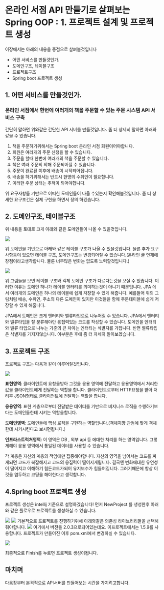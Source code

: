 # 온라인 서점 API 만들기로 살펴보는 Spring OOP : 1. 프로젝트 설계 및 프로젝트 생성

이장에서는 아래의 내용을 중점으로 살펴볼것입니다
* 어떤 서비스를 만들것인가.
* 도메인구조, 테이블구조
* 프로젝트구조
* Spring boot 프로젝트 생성

## 1. 어떤 서비스를 만들것인가.
### 온라인 서점에서 한번에 여러개의 책을 주문할 수 있는 주문 시스템 API 서비스 구축
간단히 말하면 위와같은 간단한 API 서버를 만들것입니다. 좀 더 상세히 말하면 아래와 같을 수 있습니다.
1. 책을 주문하기위해서는 Spring boot 온라인 서점 회원이어야합니다.
2. 회원은 여러개의 주문 신청을 할 수 있습니다.
3. 주문을 할때 한번에 여러개의 책을 주문할 수 있습니다.
4. 책은 여러 주문의 의해 주문되어질 수 있습니다.
5. 주문이 완료된 이후에 배송이 시작되어집니다.
6. 배송을 하기위해서는 반드시 한명의 수취인이 필요합니다.
7. 이러한 주문 상태는 추적이 되어야합니다.

위 요구사항들 기반으로 어떠한 도메인들이 나올 수있는지 확인해볼것입니다. 좀 더 상세한 요구조건은 실제 구현을 하면서 정의 하겠습니다.


## 2. 도메인구조, 테이블구조

위 내용을 토대로 크게 아래와 같은 도메인들이 나올 수 있을것입니다.

![](https://i.imgur.com/HQ5kFIO.png)

위 도메인을 기반으로 아래와 같은 테이블 구조가 나올 수 있을것입니다. 물론 추가 요구사항등이 있으면 테이블 구조, 도메인구조는 변경되어질 수 있습니다.(온라인 글 연재에 장점이라고생각합니다. 물론 너무많은 변화는 없도록 노력할것입니다.)

![](https://i.imgur.com/fhDMa1c.png)

위 그림들을 보면 테이블 구조와 객체 도메인 구조가 다르다는것을 보실 수 있습니다. 이러한 이유는 도메인 하나가 테이블 엔터티를 의미하는것이 아니기 때문입니다. JPA 에서 여러개의 도메인은 하나의 테이블에 쉽게 저장할 수 있게 해줍니다. 예를들어 위의 그림처럼 배송, 수취인, 주소의 다른 도메인이 있지만 이것들을 함께 주문테이블에 쉽게 저장할 수 있게 해줍니다.

JPA에서 도메인은 크게 엔터티와 벨류타입으로 나누어질 수 있습니다. JPA에서 엔터티와 벨류타입을 잘 분류해야만 응집력있는 코드를 작성할 수 있습니다. 도메인을 엔터티와 벨류 타입으로 나누는 기준의 큰 차이는 엔터티는 식별자를 가집니다. 반면 벨류타입은 식별자를 가지지않습니다. 이부분은 후에 좀 더 자세히 알아보겠습니다. 



## 3. 프로젝트 구조
프로젝트 구조는 다음과 같이 이루어질것입니다.

![](https://i.imgur.com/gkCTUtC.png)

**표현영역**: 클라이언트에 요청을받아 그것을 응용 영역에 전달하고 응용영역에서 처리한값을 클라이언트에게 전달하는 역할을 합니다. 클라이언트로부터 HTTP요청을 받아 처리후 JSON형태로 클라이언트에 전달하는 역할을 합니다.

**응용영역**: 표현 계층으로부터 전달받은 데이터를 기반으로 비지니스 로직을 수행하기보다는 도메인들한테 시키는 역할을합니다.

**도메인영역**: 도메인들에 핵심 로직을 구현하는 역할입니다.(객체지향 관점에 맞게 객체한테 시키시킨다고 보시면됩니다.)

**인프라스트럭쳐영역**: 이 영역은 DB , 외부 api 등 에대한 처리를 하는 영역입니다. 그렇게해야 응용 영역에서 통일된 데이터를 사용할 수 있습니다.


각 계층은 자신의 계층의 책임에만 집중해야합니다. 자신의 영역을 넘어서는 코드를 짜게되면 코드가 복잡해지고 코드의 응집력이 떨어지게됩니다. 결국엔 변화에대한 유연성이 떨어지고 이해하기 힘든코드가되어 유지보수가 힘들어집니다. 그러기때문에 항상 이것을 염두하고 코딩을 해야한다고 생각합니다.


## 4.Spring boot 프로젝트 생성
프로젝트 생성은 intellij 기준으로 설명하겠습니다!
먼저 NewProject 를 생성한후 아래와 같은 플로우로 프로젝트를 생성하실 수 있습니다.


![](https://i.imgur.com/U8e5Hsz.png)
![](https://i.imgur.com/zSi623M.png)
기본적으로 프로젝트를 진행하기위해 아래와같은 의존성 라이브러리들을 선택해줘야합니다.
![](https://i.imgur.com/ZX16NBf.png)
여기에서 버전을 2.0.3으로되어있는데요. 이프로젝트에서는 1.5.9를 사용합니다. 프로젝트가 만들어진 이후 pom.xml에서 변경하실 수 있습니다.

![](https://i.imgur.com/6Kk0Bj9.png)

최종적으로 Finish를 누르면 프로젝트 생성이됩니다. 

## 마치며
다음장부터 본격적으로 API서버를 만들어보는 시간을 가지려고합니다. 